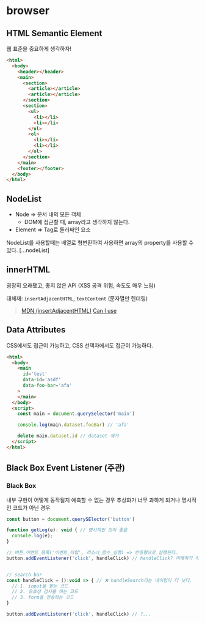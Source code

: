 # browser

## HTML Semantic Element

웹 표준을 중요하게 생각하자!

```html
<html>
  <body>
    <header></header>
    <main>
      <section>
        <article></article>
        <article></article>
      </section>
      <section>
        <ul>
          <li></li>
          <li></li>
        </ul>
        <ol>
          <li></li>
          <li></li>
        </ol>
      </section>
    </main>
    <footer></footer>
  </body>
</html>
```

## NodeList

- Node => 문서 내의 모든 객체
  - DOM에 접근할 때, array라고 생각하지 않는다.
- Element => Tag로 둘러싸인 요소

NodeList를 사용할때는 배열로 형변환하여 사용하면 array의 property를 사용할 수 있다. [...nodeList]

## innerHTML

굉장히 오래됐고, 좋지 않은 API (XSS 공격 위험, 속도도 매우 느림)

대체재: `insertAdjacentHTML`, `textContent` (문자열만 렌더링)

> [MDN (insertAdjacentHTML)](https://developer.mozilla.org/ko/docs/Web/API/Element/insertAdjacentHTML)
> [Can I use](https://caniuse.com/)

## Data Attributes

CSS에서도 접근이 가능하고, CSS 선택자에서도 접근이 가능하다.

```html
<html>
  <body>
    <main
      id='test'
      data-id='asdf'
      data-foo-bar='afa'
    >
    </main>
  </body>
  <script>
    const main = document.querySelector('main')

    console.log(main.dataset.fooBar) // 'afa'

    delete main.dataset.id // dataset 제거
  </script>
</html>
```

## Black Box Event Listener (주관)

### Black Box

  내부 구현이 어떻게 동작될지 예측할 수 없는 경우
  추상화가 너무 과하게 되거나 명시적인 코드가 아닌 경우

```js
const button = document.querySElector('button')

function getLog(e): void { // 명시적인 것이 좋음
  console.log(e);
}

// 버튼.이벤트_등록('이벤트_타입', 리스너_함수_실행) => 반응형으로 실행된다.
button.addEventListener('click', handleClick) // handleClick? 이해하기 어렵다.


// search bar
const handleClick = ():void => { // ❌ handleSearch라는 네이밍이 더 낫다.
  // 1. input을 받는 코드
  // 2. 유효성 검사를 하는 코드
  // 3. form을 전송하는 코드
}

button.addEventListener('click', handleClick) // ?...
```
